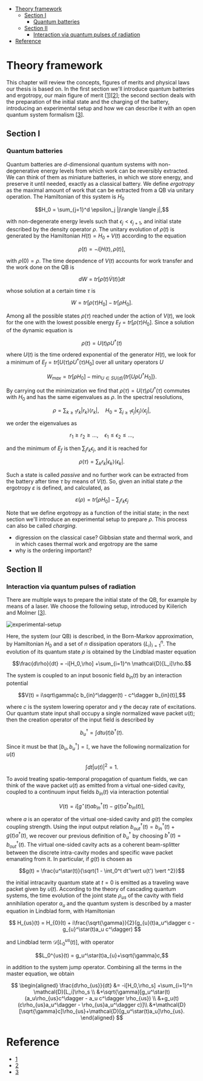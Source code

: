 <!--toc:start-->

- [Theory framework](#theory-framework)
  - [Section I](#section-i)
    - [Quantum batteries](#quantum-batteries)
  - [Section II](#section-ii)
    - [Interaction via quantum pulses of radiation](#interaction-via-quantum-pulses-of-radiation)
- [Reference](#reference)
<!--toc:end-->

# Theory framework

This chapter will review the concepts, figures of merits and physical laws our
thesis is based on. In the first section we'll introduce quantum batteries and
ergotropy, our main figure of merit [[1](#reference)][[2](#reference)]; the
second section deals with the preparation of the initial state and the charging
of the battery, introducing an experimental setup and how we can describe it
with an open quantum system formalism [[3](#reference)].

## Section I

### Quantum batteries

Quantum batteries are _d_-dimensional quantum systems with non-degenerative
energy levels from which work can be reversibly extracted. We can think of them
as miniature batteries, in which we store energy, and preserve it until needed,
exactly as a classical battery. We define _ergotropy_ as the maximal amount of
work that can be extracted from a QB via unitary operation.
The Hamiltonian of this system is $H_{0}$

$$H_0 = \sum_{j=1}^d \epsilon_j |j\rangle \langle j|,$$

with non-degenerate energy levels such that $\epsilon_j < \epsilon_{j+1}$, and
initial state described by the density operator $\rho$. The unitary evolution of
$\rho(t)$ is generated by the Hamiltonian $H(t) = H_{0} + V(t)$ according to the
equation

$$\dot{\rho}(t) = -i [H(t), \rho(t)],$$

with $\rho(0) = \rho$. The time dependence of $V(t)$ accounts for work
transfer and the work done on the QB is

$$dW = tr[\dot{\rho}(t) \dot{V}(t)] dt$$

whose solution at a certain time $\tau$ is

$$W = tr[\rho(\tau) H_{0}] - tr[\rho H_{0}].$$

Among all the possible states $\rho(\tau)$ reached under the action of $V(t)$,
we look for the one with the lowest possible energy $E_{f} = tr[\rho(\tau) H_{0}]$.
Since a solution of the dynamic equation is

$$\rho(t) = U(t) \rho U^{\dagger}(t)$$

where $U(t)$ is the time ordered exponential of the generator $H(t)$, we look
for a minimum of $E_{f} = tr[U(\tau) \rho U^{\dagger}(\tau) H_{0}]$ over all
unitary operators $U$

$$W_{max} = tr[\rho H_{0}] - \min_{U \in SU(d)} \{tr[U \rho U^{\dagger} H_{0}]\}.$$

By carrying out the minimization we find that
$\rho(\tau) = U(\tau) \rho U^{\dagger}(\tau)$
commutes with $H_{0}$ and has the same eigenvalues as
$\rho$. In the spectral resolutions,

$$
\rho = \sum_{k \geq 1} r_{k} |r_{k}\rangle \langle r_{k}|, \quad
H_0 = \sum_{j \geq 1} \epsilon_{j} |\epsilon_j\rangle \langle \epsilon_j|,
$$

we order the eigenvalues as

$$r_{1} \geq r_2 \geq \dots, \quad \epsilon_1 \leq \epsilon_2 \leq \dots,$$

and the minimum of $E_f$ is then $\sum_{j} r_k \epsilon_j$, and it is reached
for

$$\rho(\tau) = \sum_{k} r_k |\epsilon_k\rangle \langle \epsilon_k|.$$

Such a state is called _passive_ and no further work can be extracted from the
battery after time $\tau$ by means of $V(t)$. So, given an initial state $\rho$
the ergotropy $\varepsilon$ is defined, and calculated, as

$$\varepsilon(\rho) = tr[\rho H_{0}] - \sum_{j} r_k \epsilon_j$$

Note that we define ergotropy as a function of the initial state; in the next
section we'll introduce an experimental setup to prepare $\rho$. This process
can also be called _charging_.

- digression on the classical case? Gibbsian state and thermal work, and in
  which cases thermal work and ergotropy are the same
- why is the ordering important?

## Section II

### Interaction via quantum pulses of radiation

There are multiple ways to prepare the initial state of the QB, for example by
means of a laser. We choose the following setup, introduced by Kiilerich and
Molmer [[3](#reference)].

![experimental-setup](path)

Here, the system (our QB) is described, in the Born-Markov approximation, by
Hamiltonian $H_0$ and a set of $n$ dissipation operators $\{L_i\}_{i=1}^n$. The
evolution of its quantum state $\rho$ is obtained by the Lindblad master
equation

$$\frac{d\rho}{dt} = -i[H_0,\rho] +\sum_{i=1}^n \mathcal{D}[L_i]\rho.$$

The system is coupled to an input bosonic field $b_{in}(t)$ by an interaction
potential

$$V(t) = i\sqrt\gamma[c b_{in}^\dagger(t) - c^\dagger b_{in}(t)],$$

where $c$ is the system lowering operator and $\gamma$ the decay rate of
excitations. Our quantum state input shall occupy a single normalized wave
packet $u(t)$; then the creation operator of the input field is described by

$$b_{u}^\dagger = \int dt u(t)b^\dagger(t).$$

Since it must be that $[b_u, b_{u}^\dagger] = \mathbb{I}$, we have the following
normalization for $u(t)$

$$\int dt \vert u(t) \vert ^2 = 1.$$

To avoid treating spatio-temporal propagation of quantum fields, we can think of
the wave packet $u(t)$ as emitted from a virtual one-sided cavity, coupled to
a continuum input fields $b_{in}(t)$ via interaction potential

$$V(t) = i[g^\star(t)ab_{in}^\dagger(t) - g(t)a^\dagger b_{in}(t)],$$

where $a$ is an operator of the virtual one-sided cavity and $g(t)$ the complex
coupling strength. Using the input output relation $b_{out}^\dagger(t) =
b_{in}^\dagger(t) + g(t)a^\dagger(t)$, we recover our previous definition of
$b_u^\dagger$ by choosing $b^\dagger(t) = b_{out}^\dagger(t)$. The virtual
one-sided cavity acts as a coherent beam-splitter between the discrete
intra-cavity modes and specific wave packet emanating from it. In particular,
if $g(t)$ is chosen as

$$g(t) = \frac{u^\star(t)}{\sqrt{1 - \int_0^t dt'\vert u(t') \vert ^2}}$$

the initial intracavity quantum state at $t=0$ is emitted as a traveling wave
packet given by $u(t)$. According to the theory of cascading quantum systems,
the time evolution of the joint state $\rho_{us}$ of the cavity with field
annihilation operator $a_{u}$ and the quantum system is described by a master
equation in Lindblad form, with Hamiltonian

$$
H_{us}(t) = H_{0}(t) + i\frac{\sqrt{\gamma}}{2}(g_{u}(t)a_u^\dagger c -
g_{u}^\star(t)a_u c^\dagger)
$$

and Lindblad term $\mathcal{D}[L_0^{us}(t)]$, with operator

$$L_0^{us}(t) = g_u^\star(t)a_{u}+\sqrt{\gamma}c,$$

in addition to the system jump operator.
Combining all the terms in the master equation, we obtain

$$
\begin{aligned}
\frac{d\rho_{us}}{dt} &= -i[H_0,\rho_s] +\sum_{i=1}^n \mathcal{D}[L_i]\rho_s \\
&+\sqrt{\gamma}[g_u^\star(t)(a_u\rho_{us}c^\dagger - a_u c^\dagger \rho_{us}) \\
&+g_u(t)(c\rho_{us}a_u^\dagger - \rho_{us}a_u^\dagger c)]\\
&+\mathcal{D}[\sqrt{\gamma}c]\rho_{us}+\mathcal{D}[g_u^\star(t)a_u]\rho_{us}.
\end{aligned}
$$

# Reference

- [1](https://arxiv.org/abs/1805.05507v1)
- [2](https://arxiv.org/abs/cond-mat/0401574v1)
- [3](https://journals.aps.org/pra/abstract/10.1103/PhysRevA.102.023717)
